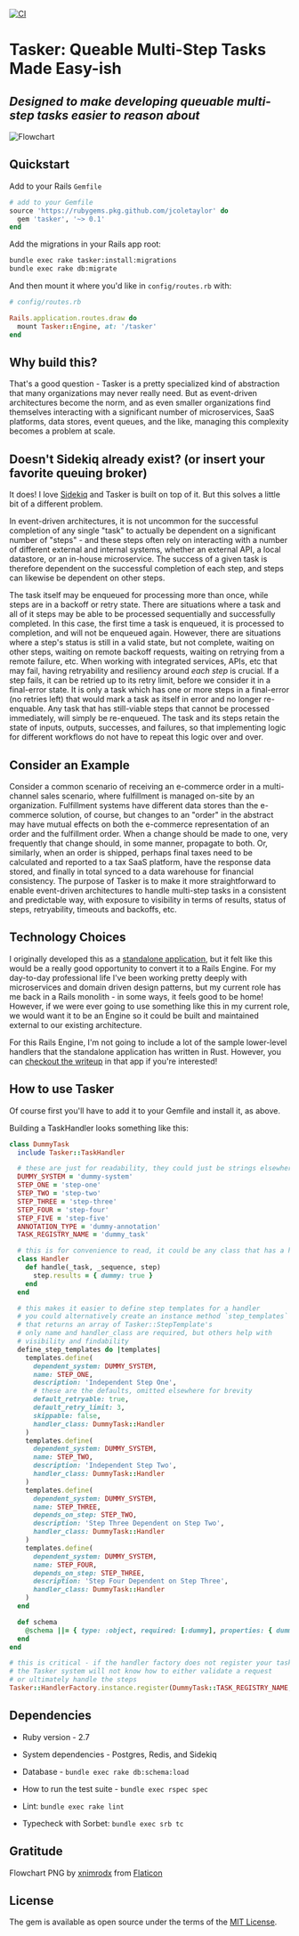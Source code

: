 [![CI](https://github.com/jcoletaylor/tasker/actions/workflows/main.yml/badge.svg)](https://github.com/jcoletaylor/tasker/actions/workflows/main.yml)

# Tasker: Queable Multi-Step Tasks Made Easy-ish

## *Designed to make developing queuable multi-step tasks easier to reason about*

![Flowchart](flowchart.png "Tasker")


## Quickstart

Add to your Rails `Gemfile`

```ruby
# add to your Gemfile
source 'https://rubygems.pkg.github.com/jcoletaylor' do
  gem 'tasker', '~> 0.1'
end
```

Add the migrations in your Rails app root:

```bash
bundle exec rake tasker:install:migrations
bundle exec rake db:migrate
```

And then mount it where you'd like in `config/routes.rb` with:

```ruby
# config/routes.rb

Rails.application.routes.draw do
  mount Tasker::Engine, at: '/tasker'
end
```

## Why build this?

That's a good question - Tasker is a pretty specialized kind of abstraction that many organizations may never really need. But as event-driven architectures become the norm, and as even smaller organizations find themselves interacting with a significant number of microservices, SaaS platforms, data stores, event queues, and the like, managing this complexity becomes a problem at scale.

## Doesn't Sidekiq already exist? (or insert your favorite queuing broker)

It does! I love [Sidekiq](https://sidekiq.org/) and Tasker is built on top of it. But this solves a little bit of a different problem.

In event-driven architectures, it is not uncommon for the successful completion of any single "task" to actually be dependent on a significant number of "steps" - and these steps often rely on interacting with a number of different external and internal systems, whether an external API, a local datastore, or an in-house microservice. The success of a given task is therefore dependent on the successful completion of each step, and steps can likewise be dependent on other steps.

The task itself may be enqueued for processing more than once, while steps are in a backoff or retry state. There are situations where a task and all of it steps may be able to be processed sequentially and successfully completed. In this case, the first time a task is enqueued, it is processed to completion, and will not be enqueued again. However, there are situations where a step's status is still in a valid state, but not complete, waiting on other steps, waiting on remote backoff requests, waiting on retrying from a remote failure, etc. When working with integrated services, APIs, etc that may fail, having retryability and resiliency around *each step* is crucial. If a step fails, it can be retried up to its retry limit, before we consider it in a final-error state. It is only a task which has one or more steps in a final-error (no retries left) that would mark a task as itself in error and no longer re-enquable. Any task that has still-viable steps that cannot be processed immediately, will simply be re-enqueued. The task and its steps retain the state of inputs, outputs, successes, and failures, so that implementing logic for different workflows do not have to repeat this logic over and over.

## Consider an Example

Consider a common scenario of receiving an e-commerce order in a multi-channel sales scenario, where fulfillment is managed on-site by an organization. Fulfillment systems have different data stores than the e-commerce solution, of course, but changes to an "order" in the abstract may have mutual effects on both the e-commerce representation of an order and the fulfillment order. When a change should be made to one, very frequently that change should, in some manner, propagate to both. Or, similarly, when an order is shipped, perhaps final taxes need to be calculated and reported to a tax SaaS platform, have the response data stored, and finally in total synced to a data warehouse for financial consistency. The purpose of Tasker is to make it more straightforward to enable event-driven architectures to handle multi-step tasks in a consistent and predictable way, with exposure to visibility in terms of results, status of steps, retryability, timeouts and backoffs, etc.

## Technology Choices

I originally developed this as a [standalone application](https://github.com/jcoletaylor/tasker_rails), but it felt like this would be a really good opportunity to convert it to a Rails Engine. For my day-to-day professional life I've been working pretty deeply with microservices and domain driven design patterns, but my current role has me back in a Rails monolith - in some ways, it feels good to be home! However, if we were ever going to use something like this in my current role, we would want it to be an Engine so it could be built and maintained external to our existing architecture.

For this Rails Engine, I'm not going to include a lot of the sample lower-level handlers that the standalone application has written in Rust. However, you can [checkout the writeup](https://github.com/jcoletaylor/tasker_rails#technology-choices) in that app if you're interested!

## How to use Tasker

Of course first you'll have to add it to your Gemfile and install it, as above.

Building a TaskHandler looks something like this:

```ruby
class DummyTask
  include Tasker::TaskHandler

  # these are just for readability, they could just be strings elsewhere
  DUMMY_SYSTEM = 'dummy-system'
  STEP_ONE = 'step-one'
  STEP_TWO = 'step-two'
  STEP_THREE = 'step-three'
  STEP_FOUR = 'step-four'
  STEP_FIVE = 'step-five'
  ANNOTATION_TYPE = 'dummy-annotation'
  TASK_REGISTRY_NAME = 'dummy_task'

  # this is for convenience to read, it could be any class that has a handle method with this signature
  class Handler
    def handle(_task, _sequence, step)
      step.results = { dummy: true }
    end
  end

  # this makes it easier to define step templates for a handler
  # you could alternatively create an instance method `step_templates`
  # that returns an array of Tasker::StepTemplate's
  # only name and handler_class are required, but others help with
  # visibility and findability
  define_step_templates do |templates|
    templates.define(
      dependent_system: DUMMY_SYSTEM,
      name: STEP_ONE,
      description: 'Independent Step One',
      # these are the defaults, omitted elsewhere for brevity
      default_retryable: true,
      default_retry_limit: 3,
      skippable: false,
      handler_class: DummyTask::Handler
    )
    templates.define(
      dependent_system: DUMMY_SYSTEM,
      name: STEP_TWO,
      description: 'Independent Step Two',
      handler_class: DummyTask::Handler
    )
    templates.define(
      dependent_system: DUMMY_SYSTEM,
      name: STEP_THREE,
      depends_on_step: STEP_TWO,
      description: 'Step Three Dependent on Step Two',
      handler_class: DummyTask::Handler
    )
    templates.define(
      dependent_system: DUMMY_SYSTEM,
      name: STEP_FOUR,
      depends_on_step: STEP_THREE,
      description: 'Step Four Dependent on Step Three',
      handler_class: DummyTask::Handler
    )
  end

  def schema
    @schema ||= { type: :object, required: [:dummy], properties: { dummy: { type: 'boolean' } } }
  end
end

# this is critical - if the handler factory does not register your task handler
# the Tasker system will not know how to either validate a request
# or ultimately handle the steps
Tasker::HandlerFactory.instance.register(DummyTask::TASK_REGISTRY_NAME, DummyTask)

```
## Dependencies

* Ruby version - 2.7

* System dependencies - Postgres, Redis, and Sidekiq

* Database - `bundle exec rake db:schema:load`

* How to run the test suite - `bundle exec rspec spec`

* Lint: `bundle exec rake lint`

* Typecheck with Sorbet: `bundle exec srb tc`
## Gratitude

Flowchart PNG by [xnimrodx](https://www.flaticon.com/authors/xnimrodx) from [Flaticon](https://www.flaticon.com/) 

## License
The gem is available as open source under the terms of the [MIT License](https://opensource.org/licenses/MIT).
